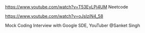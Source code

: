 https://www.youtube.com/watch?v=T53EyLPj4UM
Neetcode 


https://www.youtube.com/watch?v=oJsIziN4_58

Mock Coding Interview with Google SDE, YouTuber @Sanket Singh
